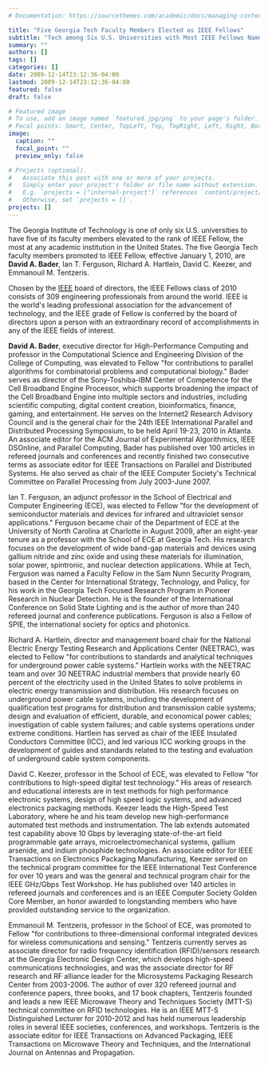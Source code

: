 ```yaml
---
# Documentation: https://sourcethemes.com/academic/docs/managing-content/

title: "Five Georgia Tech Faculty Members Elected as IEEE Fellows"
subtitle: "Tech among Six U.S. Universities with Most IEEE Fellows Named to 2010 Class"
summary: ""
authors: []
tags: []
categories: []
date: 2009-12-14T23:12:36-04:00
lastmod: 2009-12-14T23:12:36-04:00
featured: false
draft: false

# Featured image
# To use, add an image named `featured.jpg/png` to your page's folder.
# Focal points: Smart, Center, TopLeft, Top, TopRight, Left, Right, BottomLeft, Bottom, BottomRight.
image:
  caption: ""
  focal_point: ""
  preview_only: false

# Projects (optional).
#   Associate this post with one or more of your projects.
#   Simply enter your project's folder or file name without extension.
#   E.g. `projects = ["internal-project"]` references `content/project/deep-learning/index.md`.
#   Otherwise, set `projects = []`.
projects: []
---
```



The Georgia Institute of Technology is one of only six U.S. universities to have five of its faculty members elevated to the rank of IEEE Fellow, the most at any academic institution in the United States. The five Georgia Tech faculty members promoted to IEEE Fellow, effective January 1, 2010, are **David A. Bader**, Ian T. Ferguson, Richard A. Hartlein, David C. Keezer, and Emmanouil M. Tentzeris.

Chosen by the [IEEE](https://www.ieee.org/) board of directors, the IEEE Fellows class of 2010 consists of 309 engineering professionals from around the world. IEEE is the world's leading professional association for the advancement of technology, and the IEEE grade of Fellow is conferred by the board of directors upon a person with an extraordinary record of accomplishments in any of the IEEE fields of interest.

**David A. Bader**, executive director for High-Performance Computing and professor in the Computational Science and Engineering Division of the College of Computing, was elevated to Fellow "for contributions to parallel algorithms for combinatorial problems and computational biology." Bader serves as director of the Sony-Toshiba-IBM Center of Competence for the Cell Broadband Engine Processor, which supports broadening the impact of the Cell Broadband Engine into multiple sectors and industries, including scientific computing, digital content creation, bioinformatics, finance, gaming, and entertainment. He serves on the Internet2 Research Advisory Council and is the general chair for the 24th IEEE International Parallel and Distributed Processing Symposium, to be held April 19-23, 2010 in Atlanta. An associate editor for the ACM Journal of Experimental Algorithmics, IEEE DSOnline, and Parallel Computing, Bader has published over 100 articles in refereed journals and conferences and recently finished two consecutive terms as associate editor for IEEE Transactions on Parallel and Distributed Systems. He also served as chair of the IEEE Computer Society's Technical Committee on Parallel Processing from July 2003-June 2007.

Ian T. Ferguson, an adjunct professor in the School of Electrical and Computer Engineering (ECE), was elected to Fellow "for the development of semiconductor materials and devices for infrared and ultraviolet sensor applications." Ferguson became chair of the Department of ECE at the University of North Carolina at Charlotte in August 2009, after an eight-year tenure as a professor with the School of ECE at Georgia Tech. His research focuses on the development of wide band-gap materials and devices using gallium nitride and zinc oxide and using these materials for illumination, solar power, spintronic, and nuclear detection applications. While at Tech, Ferguson was named a Faculty Fellow in the Sam Nunn Security Program, based in the Center for International Strategy, Technology, and Policy, for his work in the Georgia Tech Focused Research Program in Pioneer Research in Nuclear Detection. He is the founder of the International Conference on Solid State Lighting and is the author of more than 240 refereed journal and conference publications. Ferguson is also a Fellow of SPIE, the international society for optics and photonics.

Richard A. Hartlein, director and management board chair for the National Electric Energy Testing Research and Applications Center (NEETRAC), was elected to Fellow "for contributions to standards and analytical techniques for underground power cable systems." Hartlein works with the NEETRAC team and over 30 NEETRAC industrial members that provide nearly 60 percent of the electricity used in the United States to solve problems in electric energy transmission and distribution. His research focuses on underground power cable systems, including the development of qualification test programs for distribution and transmission cable systems; design and evaluation of efficient, durable, and economical power cables; investigation of cable system failures; and cable systems operations under extreme conditions. Hartlein has served as chair of the IEEE Insulated Conductors Committee (ICC), and led various ICC working groups in the development of guides and standards related to the testing and evaluation of underground cable system components.

David C. Keezer, professor in the School of ECE, was elevated to Fellow "for contributions to high-speed digital test technology." His areas of research and educational interests are in test methods for high performance electronic systems, design of high speed logic systems, and advanced electronics packaging methods. Keezer leads the High-Speed Test Laboratory, where he and his team develop new high-performance automated test methods and instrumentation. The lab extends automated test capability above 10 Gbps by leveraging state-of-the-art field programmable gate arrays, microelectromechanical systems, gallium arsenide, and indium phosphide technologies. An associate editor for IEEE Transactions on Electronics Packaging Manufacturing, Keezer served on the technical program committee for the IEEE International Test Conference for over 10 years and was the general and technical program chair for the IEEE GHz/Gbps Test Workshop. He has published over 140 articles in refereed journals and conferences and is an IEEE Computer Society Golden Core Member, an honor awarded to longstanding members who have provided outstanding service to the organization.

Emmanouil M. Tentzeris, professor in the School of ECE, was promoted to Fellow "for contributions to three-dimensional conformal integrated devices for wireless communications and sensing." Tentzeris currently serves as associate director for radio frequency identification (RFID)/sensors research at the Georgia Electronic Design Center, which develops high-speed communications technologies, and was the associate director for RF research and RF alliance leader for the Microsystems Packaging Research Center from 2003-2006. The author of over 320 refereed journal and conference papers, three books, and 17 book chapters, Tentzeris founded and leads a new IEEE Microwave Theory and Techniques Society (MTT-S) technical committee on RFID technologies. He is an IEEE MTT-S Distinguished Lecturer for 2010-2012 and has held numerous leadership roles in several IEEE societies, conferences, and workshops. Tentzeris is the associate editor for IEEE Transactions on Advanced Packaging, IEEE Transactions on Microwave Theory and Techniques, and the International Journal on Antennas and Propagation.

